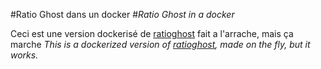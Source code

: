 #Ratio Ghost dans un docker
#*Ratio Ghost in a docker*

Ceci est une version dockerisé de [ratioghost](https://github.com/ratioghost/ratioghost) fait a l'arrache, mais ça marche 
*This is a dockerized version of [ratioghost](https://github.com/ratioghost/ratioghost), made on the fly, but it works.*


